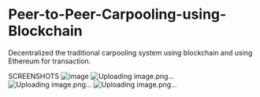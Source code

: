 # Peer-to-Peer-Carpooling-using-Blockchain
Decentralized the traditional carpooling system using blockchain and using Ethereum for transaction.

SCREENSHOTS
![image](https://github.com/Anuroopgowda/Peer-to-Peer-Carpooling-using-Blockchain/assets/118721095/71a729a0-4b6d-4a72-8c41-9a5bfccbe61d)
![Uploading image.png…]()
![Uploading image.png…]()
![Uploading image.png…]()





